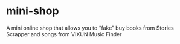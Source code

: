 # mini-shop

A mini online shop that allows you to “fake” buy books from Stories Scrapper and songs from VIXUN Music Finder
